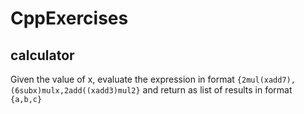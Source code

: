 # CppExercises

## calculator
Given the value of x, evaluate the expression in format `{2mul(xadd7),(6subx)mulx,2add((xadd3)mul2}` 
and return as list of results in format `{a,b,c}`
